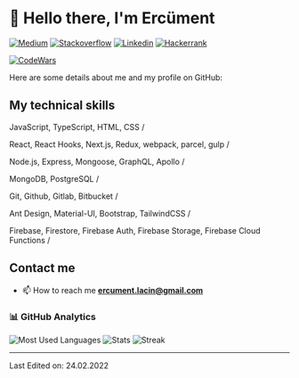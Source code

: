 # 👋 Hello there, I'm Ercüment

[![Medium](https://img.shields.io/badge/Medium-12100E?style=flat&logo=medium&logoColor=white)](https://ercumentlacin.medium.com/)
[![Stackoverflow](https://img.shields.io/badge/Stack_Overflow-FE7A16?style=flat&logo=stack-overflow&logoColor=white)](https://stackoverflow.com/users/14406819/erc%c3%bcment)
[![Linkedin](https://img.shields.io/badge/LinkedIn-blue?style=flat&logo=linkedin&labelColor=blue)](https://www.linkedin.com/in/ercument-lacin/)
[![Hackerrank](https://img.shields.io/badge/Hackerrank-black?logo=HackerRank&labelColor=black)](https://www.hackerrank.com/ercumentlacin)

[![CodeWars](https://www.codewars.com/users/ercumentlacin/badges/large)](https://www.codewars.com/users/ercumentlacin)

Here are some details about me and my profile on GitHub:

## My technical skills

JavaScript, TypeScript, HTML, CSS /

React, React Hooks, Next.js, Redux, webpack, parcel, gulp /

Node.js, Express, Mongoose, GraphQL, Apollo /

MongoDB, PostgreSQL /

Git, Github, Gitlab, Bitbucket /

Ant Design, Material-UI, Bootstrap, TailwindCSS /

Firebase, Firestore, Firebase Auth, Firebase Storage, Firebase Cloud Functions /

## Contact me

- 📫 How to reach me **ercument.lacin@gmail.com**

### 📊 GitHub Analytics

![Most Used Languages](https://github-readme-stats.vercel.app/api/top-langs?username=ercumentlacin&show_icons=true&locale=en&layout=compact&langs_count=8&theme=algolia)
![Stats](https://github-readme-stats.vercel.app/api?username=ercumentlacin&show_icons=true&locale=en&theme=algolia&include_all_commits=true&count_private=true)
![Streak](https://github-readme-streak-stats.herokuapp.com?user=ercumentlacin&theme=algolia)

---

Last Edited on: 24.02.2022
